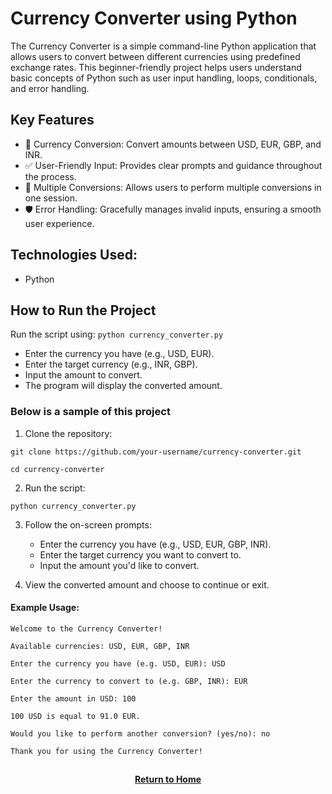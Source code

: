 # Currency Converter using Python

The Currency Converter is a simple command-line Python application that allows users to convert between different currencies using predefined exchange rates. This beginner-friendly project helps users understand basic concepts of Python such as user input handling, loops, conditionals, and error handling.

<h2>Key Features</h2>

- 💱 Currency Conversion: Convert amounts between USD, EUR, GBP, and INR.
- ✅ User-Friendly Input: Provides clear prompts and guidance throughout the process.
- 🔄 Multiple Conversions: Allows users to perform multiple conversions in one session.
- 🛡️ Error Handling: Gracefully manages invalid inputs, ensuring a smooth user experience.

<h2>Technologies Used:</h2>

- Python

<h2>How to Run the Project</h2>

Run the script using: ```python currency_converter.py```

- Enter the currency you have (e.g., USD, EUR).
- Enter the target currency (e.g., INR, GBP).
- Input the amount to convert.
- The program will display the converted amount.

<h3>Below is a sample of this project</h3>

1. Clone the repository:

```git clone https://github.com/your-username/currency-converter.git```

```cd currency-converter```

2. Run the script:

```python currency_converter.py```

3. Follow the on-screen prompts:
    - Enter the currency you have (e.g., USD, EUR, GBP, INR).
    - Enter the target currency you want to convert to.
    - Input the amount you'd like to convert.

4. View the converted amount and choose to continue or exit.

<h4>Example Usage:</h4>

```Welcome to the Currency Converter!```

```Available currencies: USD, EUR, GBP, INR```

```Enter the currency you have (e.g. USD, EUR): USD```

```Enter the currency to convert to (e.g. GBP, INR): EUR```

```Enter the amount in USD: 100```

```100 USD is equal to 91.0 EUR.```

```Would you like to perform another conversion? (yes/no): no```

```Thank you for using the Currency Converter!```

<h2></h2>
<p align="center">
  <a href="https://github.com/rlangc/Test_RCL.git"><b>Return to Home</b></a>
